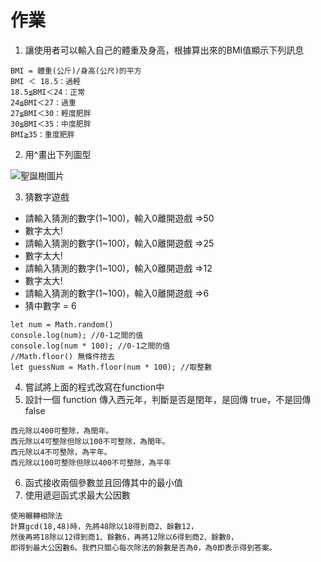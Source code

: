 # 作業
1. 讓使用者可以輸入自己的體重及身高，根據算出來的BMI值顯示下列訊息
 ```
BMI = 體重(公斤)/身高(公尺)的平方
BMI ＜ 18.5：過輕
18.5≦BMI＜24：正常
24≦BMI＜27：過重
27≦BMI＜30：輕度肥胖
30≦BMI＜35：中度肥胖
BMI≧35：重度肥胖
 ```
 2. 用^畫出下列圖型
 
 ![聖誕樹圖片]( https://i.imgur.com/MuRyHMF.png)
 
 3. 猜數字遊戲
- 請輸入猜測的數字(1~100)，輸入0離開遊戲 =>50
- 數字太大!
- 請輸入猜測的數字(1~100)，輸入0離開遊戲 =>25
- 數字太大!
- 請輸入猜測的數字(1~100)，輸入0離開遊戲 =>12
- 數字太大!
- 請輸入猜測的數字(1~100)，輸入0離開遊戲 =>6
- 猜中數字 = 6

 ```
let num = Math.random()
console.log(num); //0-1之間的值
console.log(num * 100); //0-1之間的值
//Math.floor() 無條件捨去
let guessNum = Math.floor(num * 100); //取整數
 ```
 
 4. 嘗試將上面的程式改寫在function中
 5. 設計一個 function 傳入西元年，判斷是否是閏年，是回傳 true，不是回傳 false
  ```
西元除以400可整除，為閏年。
西元除以4可整除但除以100不可整除，為閏年。
西元除以4不可整除，為平年。
西元除以100可整除但除以400不可整除，為平年
  ```
6. 函式接收兩個參數並且回傳其中的最小值
7. 使用遞迴函式求最大公因數
```
使用輾轉相除法
計算gcd(18,48)時，先將48除以18得到商2、餘數12，
然後再將18除以12得到商1、餘數6，再將12除以6得到商2、餘數0，
即得到最大公因數6。我們只關心每次除法的餘數是否為0，為0即表示得到答案。
```
